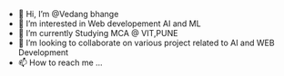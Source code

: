 - 👋 Hi, I’m @Vedang bhange
- 👀 I’m interested in Web developement AI and ML
- 🌱 I’m currently Studying MCA @ VIT,PUNE
- 💞️ I’m looking to collaborate on various project related to AI and WEB Development
- 📫 How to reach me ...

<!---
Vedabhange/Vedabhange is a ✨ special ✨ repository because its `README.md` (this file) appears on your GitHub profile.
You can click the Preview link to take a look at your changes.
--->
